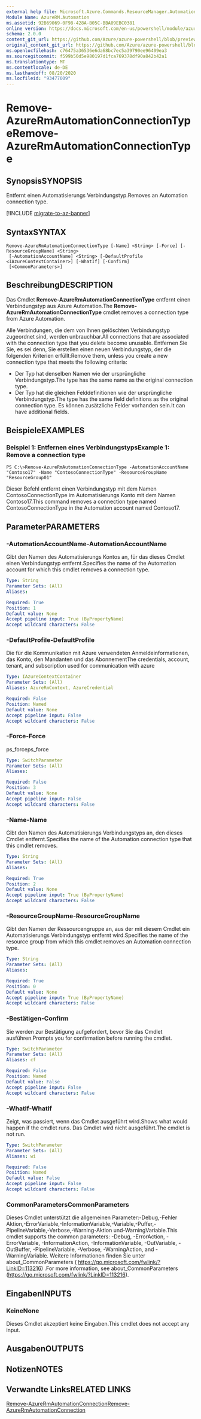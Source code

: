 ```yaml
---
external help file: Microsoft.Azure.Commands.ResourceManager.Automation.dll-Help.xml
Module Name: AzureRM.Automation
ms.assetid: 92B69069-0F98-428A-B05C-BBA09EBC0381
online version: https://docs.microsoft.com/en-us/powershell/module/azurerm.automation/remove-azurermautomationconnectiontype
schema: 2.0.0
content_git_url: https://github.com/Azure/azure-powershell/blob/preview/src/ResourceManager/Automation/Commands.Automation/help/Remove-AzureRmAutomationConnectionType.md
original_content_git_url: https://github.com/Azure/azure-powershell/blob/preview/src/ResourceManager/Automation/Commands.Automation/help/Remove-AzureRmAutomationConnectionType.md
ms.openlocfilehash: c76475a36536e6da68bc7ec5a39790ee96409ea3
ms.sourcegitcommit: f599b50d5e980197d1fca769378df90a842b42a1
ms.translationtype: MT
ms.contentlocale: de-DE
ms.lasthandoff: 08/20/2020
ms.locfileid: "93477009"
---
```

# <span data-ttu-id="842b5-101">Remove-AzureRmAutomationConnectionType</span><span class="sxs-lookup"><span data-stu-id="842b5-101">Remove-AzureRmAutomationConnectionType</span></span>

## <span data-ttu-id="842b5-102">Synopsis</span><span class="sxs-lookup"><span data-stu-id="842b5-102">SYNOPSIS</span></span>
<span data-ttu-id="842b5-103">Entfernt einen Automatisierungs Verbindungstyp.</span><span class="sxs-lookup"><span data-stu-id="842b5-103">Removes an Automation connection type.</span></span>

[!INCLUDE [migrate-to-az-banner](../../includes/migrate-to-az-banner.md)]

## <span data-ttu-id="842b5-104">Syntax</span><span class="sxs-lookup"><span data-stu-id="842b5-104">SYNTAX</span></span>

```
Remove-AzureRmAutomationConnectionType [-Name] <String> [-Force] [-ResourceGroupName] <String>
 [-AutomationAccountName] <String> [-DefaultProfile <IAzureContextContainer>] [-WhatIf] [-Confirm]
 [<CommonParameters>]
```

## <span data-ttu-id="842b5-105">Beschreibung</span><span class="sxs-lookup"><span data-stu-id="842b5-105">DESCRIPTION</span></span>
<span data-ttu-id="842b5-106">Das Cmdlet **Remove-AzureRmAutomationConnectionType** entfernt einen Verbindungstyp aus Azure Automation.</span><span class="sxs-lookup"><span data-stu-id="842b5-106">The **Remove-AzureRmAutomationConnectionType** cmdlet removes a connection type from Azure Automation.</span></span>

<span data-ttu-id="842b5-107">Alle Verbindungen, die dem von Ihnen gelöschten Verbindungstyp zugeordnet sind, werden unbrauchbar.</span><span class="sxs-lookup"><span data-stu-id="842b5-107">All connections that are associated with the connection type that you delete become unusable.</span></span>
<span data-ttu-id="842b5-108">Entfernen Sie Sie, es sei denn, Sie erstellen einen neuen Verbindungstyp, der die folgenden Kriterien erfüllt:</span><span class="sxs-lookup"><span data-stu-id="842b5-108">Remove them, unless you create a new connection type that meets the following criteria:</span></span> 

- <span data-ttu-id="842b5-109">Der Typ hat denselben Namen wie der ursprüngliche Verbindungstyp.</span><span class="sxs-lookup"><span data-stu-id="842b5-109">The type has the same name as the original connection type.</span></span> 
- <span data-ttu-id="842b5-110">Der Typ hat die gleichen Felddefinitionen wie der ursprüngliche Verbindungstyp.</span><span class="sxs-lookup"><span data-stu-id="842b5-110">The type has the same field definitions as the original connection type.</span></span>
<span data-ttu-id="842b5-111">Es können zusätzliche Felder vorhanden sein.</span><span class="sxs-lookup"><span data-stu-id="842b5-111">It can have additional fields.</span></span>

## <span data-ttu-id="842b5-112">Beispiele</span><span class="sxs-lookup"><span data-stu-id="842b5-112">EXAMPLES</span></span>

### <span data-ttu-id="842b5-113">Beispiel 1: Entfernen eines Verbindungstyps</span><span class="sxs-lookup"><span data-stu-id="842b5-113">Example 1: Remove a connection type</span></span>
```
PS C:\>Remove-AzureRmAutomationConnectionType -AutomationAccountName "Contoso17" -Name "ContosoConnectionType" -ResourceGroupName "ResourceGroup01"
```

<span data-ttu-id="842b5-114">Dieser Befehl entfernt einen Verbindungstyp mit dem Namen ContosoConnectionType im Automatisierungs Konto mit dem Namen Contoso17.</span><span class="sxs-lookup"><span data-stu-id="842b5-114">This command removes a connection type named ContosoConnectionType in the Automation account named Contoso17.</span></span>

## <span data-ttu-id="842b5-115">Parameter</span><span class="sxs-lookup"><span data-stu-id="842b5-115">PARAMETERS</span></span>

### <span data-ttu-id="842b5-116">-AutomationAccountName</span><span class="sxs-lookup"><span data-stu-id="842b5-116">-AutomationAccountName</span></span>
<span data-ttu-id="842b5-117">Gibt den Namen des Automatisierungs Kontos an, für das dieses Cmdlet einen Verbindungstyp entfernt.</span><span class="sxs-lookup"><span data-stu-id="842b5-117">Specifies the name of the Automation account for which this cmdlet removes a connection type.</span></span>

```yaml
Type: String
Parameter Sets: (All)
Aliases: 

Required: True
Position: 1
Default value: None
Accept pipeline input: True (ByPropertyName)
Accept wildcard characters: False
```

### <span data-ttu-id="842b5-118">-DefaultProfile</span><span class="sxs-lookup"><span data-stu-id="842b5-118">-DefaultProfile</span></span>
<span data-ttu-id="842b5-119">Die für die Kommunikation mit Azure verwendeten Anmeldeinformationen, das Konto, den Mandanten und das Abonnement</span><span class="sxs-lookup"><span data-stu-id="842b5-119">The credentials, account, tenant, and subscription used for communication with azure</span></span>

```yaml
Type: IAzureContextContainer
Parameter Sets: (All)
Aliases: AzureRmContext, AzureCredential

Required: False
Position: Named
Default value: None
Accept pipeline input: False
Accept wildcard characters: False
```

### <span data-ttu-id="842b5-120">-Force</span><span class="sxs-lookup"><span data-stu-id="842b5-120">-Force</span></span>
<span data-ttu-id="842b5-121">ps_force</span><span class="sxs-lookup"><span data-stu-id="842b5-121">ps_force</span></span>

```yaml
Type: SwitchParameter
Parameter Sets: (All)
Aliases: 

Required: False
Position: 3
Default value: None
Accept pipeline input: False
Accept wildcard characters: False
```

### <span data-ttu-id="842b5-122">-Name</span><span class="sxs-lookup"><span data-stu-id="842b5-122">-Name</span></span>
<span data-ttu-id="842b5-123">Gibt den Namen des Automatisierungs Verbindungstyps an, den dieses Cmdlet entfernt.</span><span class="sxs-lookup"><span data-stu-id="842b5-123">Specifies the name of the Automation connection type that this cmdlet removes.</span></span>

```yaml
Type: String
Parameter Sets: (All)
Aliases: 

Required: True
Position: 2
Default value: None
Accept pipeline input: True (ByPropertyName)
Accept wildcard characters: False
```

### <span data-ttu-id="842b5-124">-ResourceGroupName</span><span class="sxs-lookup"><span data-stu-id="842b5-124">-ResourceGroupName</span></span>
<span data-ttu-id="842b5-125">Gibt den Namen der Ressourcengruppe an, aus der mit diesem Cmdlet ein Automatisierungs Verbindungstyp entfernt wird.</span><span class="sxs-lookup"><span data-stu-id="842b5-125">Specifies the name of the resource group from which this cmdlet removes an Automation connection type.</span></span>

```yaml
Type: String
Parameter Sets: (All)
Aliases: 

Required: True
Position: 0
Default value: None
Accept pipeline input: True (ByPropertyName)
Accept wildcard characters: False
```

### <span data-ttu-id="842b5-126">-Bestätigen</span><span class="sxs-lookup"><span data-stu-id="842b5-126">-Confirm</span></span>
<span data-ttu-id="842b5-127">Sie werden zur Bestätigung aufgefordert, bevor Sie das Cmdlet ausführen.</span><span class="sxs-lookup"><span data-stu-id="842b5-127">Prompts you for confirmation before running the cmdlet.</span></span>

```yaml
Type: SwitchParameter
Parameter Sets: (All)
Aliases: cf

Required: False
Position: Named
Default value: False
Accept pipeline input: False
Accept wildcard characters: False
```

### <span data-ttu-id="842b5-128">-WhatIf</span><span class="sxs-lookup"><span data-stu-id="842b5-128">-WhatIf</span></span>
<span data-ttu-id="842b5-129">Zeigt, was passiert, wenn das Cmdlet ausgeführt wird.</span><span class="sxs-lookup"><span data-stu-id="842b5-129">Shows what would happen if the cmdlet runs.</span></span>
<span data-ttu-id="842b5-130">Das Cmdlet wird nicht ausgeführt.</span><span class="sxs-lookup"><span data-stu-id="842b5-130">The cmdlet is not run.</span></span>

```yaml
Type: SwitchParameter
Parameter Sets: (All)
Aliases: wi

Required: False
Position: Named
Default value: False
Accept pipeline input: False
Accept wildcard characters: False
```

### <span data-ttu-id="842b5-131">CommonParameters</span><span class="sxs-lookup"><span data-stu-id="842b5-131">CommonParameters</span></span>
<span data-ttu-id="842b5-132">Dieses Cmdlet unterstützt die allgemeinen Parameter:-Debug,-Fehler Aktion,-ErrorVariable,-InformationVariable,-Variable,-Puffer,-PipelineVariable,-Verbose,-Warning-Aktion und-WarningVariable.</span><span class="sxs-lookup"><span data-stu-id="842b5-132">This cmdlet supports the common parameters: -Debug, -ErrorAction, -ErrorVariable, -InformationAction, -InformationVariable, -OutVariable, -OutBuffer, -PipelineVariable, -Verbose, -WarningAction, and -WarningVariable.</span></span> <span data-ttu-id="842b5-133">Weitere Informationen finden Sie unter about_CommonParameters ( https://go.microsoft.com/fwlink/?LinkID=113216) .</span><span class="sxs-lookup"><span data-stu-id="842b5-133">For more information, see about_CommonParameters (https://go.microsoft.com/fwlink/?LinkID=113216).</span></span>

## <span data-ttu-id="842b5-134">Eingaben</span><span class="sxs-lookup"><span data-stu-id="842b5-134">INPUTS</span></span>

### <span data-ttu-id="842b5-135">Keine</span><span class="sxs-lookup"><span data-stu-id="842b5-135">None</span></span>
<span data-ttu-id="842b5-136">Dieses Cmdlet akzeptiert keine Eingaben.</span><span class="sxs-lookup"><span data-stu-id="842b5-136">This cmdlet does not accept any input.</span></span>

## <span data-ttu-id="842b5-137">Ausgaben</span><span class="sxs-lookup"><span data-stu-id="842b5-137">OUTPUTS</span></span>

## <span data-ttu-id="842b5-138">Notizen</span><span class="sxs-lookup"><span data-stu-id="842b5-138">NOTES</span></span>

## <span data-ttu-id="842b5-139">Verwandte Links</span><span class="sxs-lookup"><span data-stu-id="842b5-139">RELATED LINKS</span></span>

[<span data-ttu-id="842b5-140">Remove-AzureRmAutomationConnection</span><span class="sxs-lookup"><span data-stu-id="842b5-140">Remove-AzureRmAutomationConnection</span></span>](./Remove-AzureRMAutomationConnection.md)


